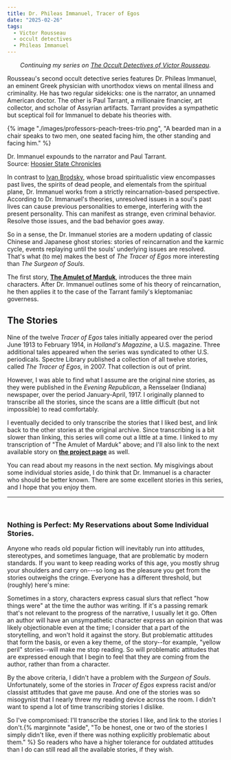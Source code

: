```yaml
---
title: Dr. Phileas Immanuel, Tracer of Egos
date: "2025-02-26"
tags: 
  - Victor Rousseau
  - occult detectives
  - Phileas Immanuel
---
```


<center><em>Continuing my series on <a href="/pages/victor-rousseau/">The Occult Detectives of Victor Rousseau</a>.</em></center>

Rousseau's second occult detective series features Dr. Phileas Immanuel, an eminent Greek physician with unorthodox views on mental illness and criminality. 
He has two regular sidekicks: one is the narrator, an unnamed American doctor. The other is Paul Tarrant, a millionaire financier, art collector, and scholar of Assyrian artifacts. Tarrant provides a sympathetic but sceptical foil for Immanuel to debate his theories with.

{% image "./images/professors-peach-trees-trio.png", "A bearded man in a chair speaks to two men, one seated facing him, the other standing and facing him." %}
<p class="caption">Dr. Immanuel expounds to the narrator and Paul Tarrant. <br>Source: <a href="https://newspapers.library.in.gov/?a=d&d=EVRP19170226.2.24&srpos=20&e=------191-en-20--1--txt-txIN-victor+rousseau------">Hoosier State Chronicles</a></p>

In contrast to [Ivan Brodsky](/blog/2025-02-14-occult-detectives-of-victor-rousseau/#dr-ivan-brodsky-the-surgeon-of-souls), whose broad spiritualistic view encompasses past lives, the spirits of dead people, and elementals from the spiritual plane, Dr. Immanuel works from a strictly reincarnation-based perspective. According to Dr. Immanuel's theories, unresolved issues in a soul's past lives can cause previous personalities to emerge, interfering with the present personality. This can manifest as strange, even criminal behavior. Resolve those issues, and the bad behavior goes away. 

So in a sense, the Dr. Immanuel stories are a modern updating of classic Chinese and Japanese ghost stories: stories of reincarnation and the karmic cycle, events replaying until the souls' underlying issues are resolved. That's what (to me) makes the best of *The Tracer of Egos* more interesting than *The Surgeon of Souls*. 

The first story, [**The Amulet of Marduk**](/victor-rousseau/amulet-of-marduk/), introduces the three main characters. After Dr. Immanuel outlines some of his theory of reincarnation, he then applies it to the case of the Tarrant family's kleptomaniac governess.

## The Stories

Nine of the twelve *Tracer of Egos* tales initially appeared over the period June 1913 to February 1914, in *Holland's Magazine*, a U.S. magazine. Three additional tales appeared when the series was syndicated to other U.S. periodicals. Spectre Library published a collection of all twelve stories, called *The Tracer of Egos*, in 2007. That collection is out of print. 

However, I was able to find what I assume are the original nine stories, as they were published in the *Evening Republican*, a Rensselaer (Indiana) newspaper, over the period January-April, 1917. I originally planned to transcribe all the stories, since the scans are a little difficult (but not impossible) to read comfortably.

I eventually decided to only transcribe the stories that I liked best, and link back to the other stories at the original archive. Since transcribing is a bit slower than linking, this series will come out a little at a time. I linked to my transcription of "The Amulet of Marduk" above; and I'll also link to the next available story on [**the project page**](/pages/victor-rousseau/#dr-phileas-immanuel-tracer-of-egos) as well.

You can read about my reasons in the next section. My misgivings about some individual stories aside, I do think that Dr. Immanuel is a character who should be better known. There are some excellent stories in this series, and I hope that you enjoy them.

---
<br>

### Nothing is Perfect: My Reservations about Some Individual Stories.

Anyone who reads old popular fiction will inevitably run into attitudes, stereotypes, and sometimes language, that are problematic by modern standards. If you want to keep reading works of this age, you mostly shrug your shoulders and carry on---so long as the pleasure you get from the stories outweighs the cringe. Everyone has a different threshold, but (roughly) here's mine:

Sometimes in a story, characters express casual slurs that reflect "how things were" at the time the author was writing. If it's a passing remark that's not relevant to the progress of the narrative, I usually let it go. Often an author will have an unsympathetic character express an opinion that was likely objectionable even at the time; I consider that a part of the storytelling, and won't hold it against the story. But problematic attitudes that form the basis, or even a key theme, of the story--for example, "yellow peril" stories--will make me stop reading. So will problematic attitudes that are expressed enough that I begin to feel that they are coming from the author, rather than from a character. 

By the above criteria, I didn't have a problem with the *Surgeon of Souls*. Unfortunately, some of the stories in *Tracer of Egos* express racist and/or classist attitudes that gave me pause. And one of the stories was so misogynist that I nearly threw my reading device across the room. I didn't want to spend a lot of time transcribing stories I dislike.

So I've compromised: I'll transcribe the stories I like, and link to the stories I don't.{% marginnote "aside", "To be honest, one or two of the stories I simply didn't like, even if there was nothing explicitly problematic about them." %} So readers who have a higher tolerance for outdated attitudes than I do can still read
all the available stories, if they wish.




